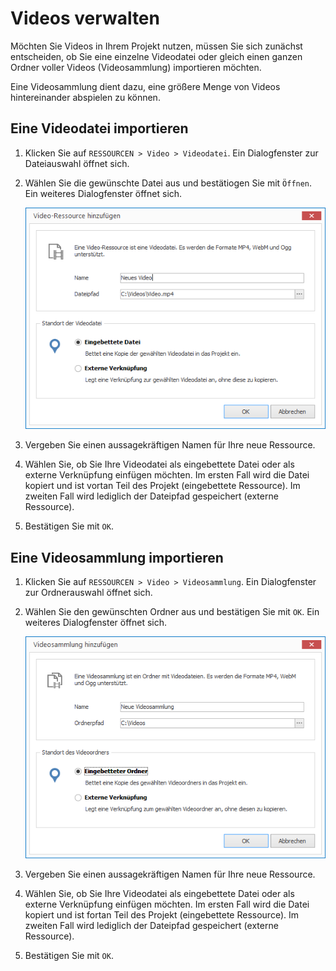 # Videos verwalten

Möchten Sie Videos in Ihrem Projekt nutzen, müssen Sie sich zunächst entscheiden, ob Sie eine einzelne Videodatei oder gleich einen ganzen Ordner voller Videos (Videosammlung) importieren möchten.

Eine Videosammlung dient dazu, eine größere Menge von Videos hintereinander abspielen zu können.

## Eine Videodatei importieren

1. Klicken Sie auf `RESSOURCEN > Video > Videodatei`. Ein Dialogfenster zur Dateiauswahl öffnet sich.

2. Wählen Sie die gewünschte Datei aus und bestätiogen Sie mit `Öffnen`. Ein weiteres Dialogfenster öffnet sich.
   
   ![Eine Video-Ressource hinzufügen](../../../images/import-video.png)

3. Vergeben Sie einen aussagekräftigen Namen für Ihre neue Ressource. 

4. Wählen Sie, ob Sie Ihre Videodatei als eingebettete Datei oder als externe Verknüpfung einfügen möchten. Im ersten Fall wird die Datei kopiert und ist vortan Teil des Projekt (eingebettete Ressource). Im zweiten Fall wird lediglich der Dateipfad gespeichert (externe Ressource).

5. Bestätigen Sie mit `OK`.

## Eine Videosammlung importieren

1. Klicken Sie auf `RESSOURCEN > Video > Videosammlung`. Ein Dialogfenster zur Ordnerauswahl öffnet sich.

2. Wählen Sie den gewünschten Ordner aus und bestätigen Sie mit `OK`. Ein weiteres Dialogfenster öffnet sich.
   
   ![Eine Videosammlung hinzufügen](../../../images/import-video-collection.png)

3. Vergeben Sie einen aussagekräftigen Namen für Ihre neue Ressource. 

4. Wählen Sie, ob Sie Ihre Videodatei als eingebettete Datei oder als externe Verknüpfung einfügen möchten. Im ersten Fall wird die Datei kopiert und ist fortan Teil des Projekt (eingebettete Ressource). Im zweiten Fall wird lediglich der Dateipfad gespeichert (externe Ressource).

5. Bestätigen Sie mit `OK`.

